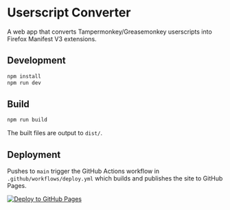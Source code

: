 # Userscript Converter

A web app that converts Tampermonkey/Greasemonkey userscripts into Firefox Manifest V3 extensions.

## Development

```bash
npm install
npm run dev
```

## Build

```bash
npm run build
```

The built files are output to `dist/`.

## Deployment

Pushes to `main` trigger the GitHub Actions workflow in `.github/workflows/deploy.yml` which builds and publishes the site to GitHub Pages.

[![Deploy to GitHub Pages](https://github.com/HRussellZFAC023/UserScript-Compiler/actions/workflows/deploy.yml/badge.svg)](https://github.com/HRussellZFAC023/UserScript-Compiler/actions/workflows/deploy.yml)

